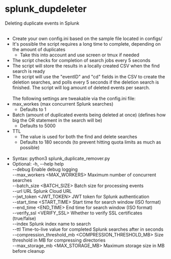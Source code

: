 # splunk_dupdeleter
Deleting duplicate events in Splunk
<br/><br/>
- Create your own config.ini based on the sample file located in configs/
- It's possible the script requires a long time to complete, depending on the amount of duplicates
    - Take this into account and use screen or tmux if needed
- The script checks for completion of search jobs every 5 seconds
- The script will store the results in a locally created CSV when the find search is ready
- The script will use the "eventID" and "cd" fields in the CSV to create the deletion searches, and polls every 5 seconds if the deletion search is finished. The script will log amount of deleted events per search.
<br/><br/>
The following settings are tweakable via the config.ini file:
- max_workes (max concurrent Splunk searches)
    - Defaults to 1
- Batch (amount of duplicated events being deleted at once) (defines how big the OR statement in the search will be)
    - Defaults to 5000
- TTL 
    - The value is used for both the find and delete searches
    - Defaults to 180 seconds (to prevent hitting quota limits as much as possible)
<br/><br/>
- Syntax: python3 splunk_duplicate_remover.py
- Optional: 
    -h, --help                                              help<br/>
    --debug                                                 Enable debug logging<br/>
    --max_workers <MAX_WORKERS>                             Maximum number of concurrent searches<br/>
    --batch_size <BATCH_SIZE>                               Batch size for processing events<br/>
    --url URL                                               Splunk Cloud URL<br/>
    --jwt_token <JWT_TOKEN>                                 JWT token for Splunk authentication<br/>
    --start_time <START_TIME>                               Start time for search window (ISO format)<br/>
    --end_time <END_TIME>                                   End time for search window (ISO format)<br/>
    --verify_ssl <VERIFY_SSL>                               Whether to verify SSL certificates (true/false)<br/>
    --index <INDEX>                                         Splunk index name to search<br/>
    --ttl                                                   Time-to-live value for completed Splunk searches after in seconds<br/>
    --compression_threshold_mb <COMPRESSION_THRESHOLD_MB>   Size threshold in MB for compressing directories<br/>
    --max_storage_mb <MAX_STORAGE_MB>                       Maximum storage size in MB before cleanup<br/>
<br/><br/>
